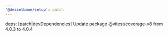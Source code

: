 ```yaml
---
'@desselbane/setup': patch
---
```


deps: [patch|devDependencies] Update package @vitest/coverage-v8 from 4.0.3 to 4.0.4
